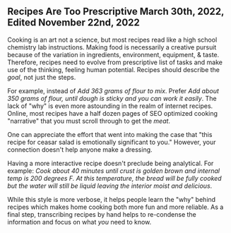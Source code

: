 Recipes Are Too Prescriptive March 30th, 2022, Edited November 22nd, 2022
-----------------------------------

Cooking is an art not a science, but most recipes read like a high school chemistry lab instructions.
Making food is necessarily a creative pursuit because of the variation in ingredients, environment, equipment, & taste.
Therefore, recipes need to evolve from prescriptive list of tasks and make use of the thinking, feeling human potential.
Recipes should describe the _goal_, not just the steps.

For example, instead of _Add 363 grams of flour to mix_.
Prefer _Add about 350 grams of flour, until dough is sticky and you can work it easily_.
The lack of "why" is even more astounding in the realm of internet recipes.
Online, most recipes have a half dozen pages of SEO optimized cooking "narrative" that you must scroll through to get the _meat_.

One can appreciate the effort that went into making the case that "this recipe for ceasar salad is emotionally significant to you."
However, your connection doesn't help anyone make a dressing.

Having a more interactive recipe doesn't preclude being analytical. For example:
_Cook about 40 minutes until crust is golden brown and internal temp is 200 degrees F._
_At this temperature, the bread will be fully cooked but the water will still be liquid leaving the interior moist and delicious_.

While this style is more verbose, it helps people learn the "why" behind recipes which makes home cooking both more fun and more reliable.
As a final step, transcribing recipes by hand helps to re-condense the information and focus on what _you_ need to know.
